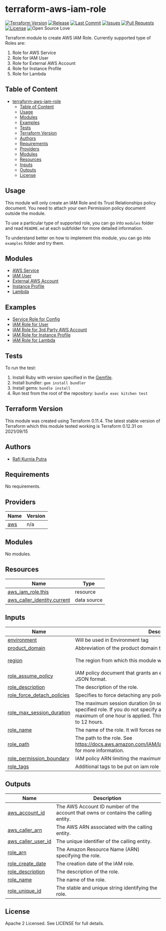 # terraform-aws-iam-role

[![Terraform Version](https://img.shields.io/badge/Terraform%20Version->=0.12.0,<0.13.0-blue.svg)](https://releases.hashicorp.com/terraform/)
[![Release](https://img.shields.io/github/release/traveloka/terraform-aws-iam-role.svg)](https://github.com/traveloka/terraform-aws-iam-role/releases)
[![Last Commit](https://img.shields.io/github/last-commit/traveloka/terraform-aws-iam-role.svg)](https://github.com/traveloka/terraform-aws-iam-role/commits/master)
[![Issues](https://img.shields.io/github/issues/traveloka/terraform-aws-iam-role.svg)](https://github.com/traveloka/terraform-aws-iam-role/issues)
[![Pull Requests](https://img.shields.io/github/issues-pr/traveloka/terraform-aws-iam-role.svg)](https://github.com/traveloka/terraform-aws-iam-role/pulls)
[![License](https://img.shields.io/github/license/traveloka/terraform-aws-iam-role.svg)](https://github.com/traveloka/terraform-aws-iam-role/blob/master/LICENSE)
![Open Source Love](https://badges.frapsoft.com/os/v1/open-source.png?v=103)

Terraform module to create AWS IAM Role. 
Currently supported type of Roles are:
1. Role for AWS Service
2. Role for IAM User
3. Role for External AWS Account
4. Role for Instance Profile
5. Role for Lambda

## Table of Content

* [terraform-aws-iam-role](#terraform-aws-iam-role)
   * [Table of Content](#table-of-content)
   * [Usage](#usage)
   * [Modules](#modules)
   * [Examples](#examples)
   * [Tests](#tests)
   * [Terraform Version](#terraform-version)
   * [Authors](#authors)
   * [Requirements](#requirements)
   * [Providers](#providers)
   * [Modules](#modules-1)
   * [Resources](#resources)
   * [Inputs](#inputs)
   * [Outputs](#outputs)
   * [License](#license)



## Usage
This module will only create an IAM Role and its Trust Relationships policy document. You need to attach your own Permission policy document outside the module.

To use a particular type of supported role, you can go into `modules` folder and read `README.md` at each subfolder for more detailed information.

To understand better on how to implement this module, you can go into `examples` folder and try them.


## Modules
* [AWS Service](https://github.com/traveloka/terraform-aws-iam-role/tree/master/modules/service)
* [IAM User](https://github.com/traveloka/terraform-aws-iam-role/tree/master/modules/user)
* [External AWS Account](https://github.com/traveloka/terraform-aws-iam-role/tree/master/modules/external)
* [Instance Profile](https://github.com/traveloka/terraform-aws-iam-role/tree/master/modules/instance)
* [Lambda](https://github.com/traveloka/terraform-aws-iam-role/tree/master/modules/lambda)


## Examples
* [Service Role for Config](https://github.com/traveloka/terraform-aws-iam-role/tree/master/examples/aws-service-config)
* [IAM Role for User](https://github.com/traveloka/terraform-aws-iam-role/tree/master/examples/user-iam)
* [IAM Role for 3rd Party AWS Account](https://github.com/traveloka/terraform-aws-iam-role/tree/master/examples/external-account)
* [IAM Role for Instance Profile](https://github.com/traveloka/terraform-aws-iam-role/tree/master/examples/instance-profile)
* [IAM Role for Lambda](https://github.com/traveloka/terraform-aws-iam-role/tree/master/examples/lambda-role)


## Tests
To run the test:
1. Install Ruby with version specified in the [Gemfile](https://github.com/traveloka/terraform-aws-iam-role/tree/master/Gemfile).
2. Install bundler: `gem install bundler`
3. Install gems: `bundle install`
4. Run test from the root of the repository: `bundle exec kitchen test`


## Terraform Version
This module was created using Terraform 0.11.4. 
The latest stable version of Terraform which this module tested working is Terraform 0.12.31 on 2021/09/15


## Authors
* [Rafi Kurnia Putra](https://github.com/rafikurnia)


<!-- BEGINNING OF PRE-COMMIT-TERRAFORM DOCS HOOK -->
## Requirements

No requirements.

## Providers

| Name | Version |
|------|---------|
| <a name="provider_aws"></a> [aws](#provider\_aws) | n/a |

## Modules

No modules.

## Resources

| Name | Type |
|------|------|
| [aws_iam_role.this](https://registry.terraform.io/providers/hashicorp/aws/latest/docs/resources/iam_role) | resource |
| [aws_caller_identity.current](https://registry.terraform.io/providers/hashicorp/aws/latest/docs/data-sources/caller_identity) | data source |

## Inputs

| Name | Description | Type | Default | Required |
|------|-------------|------|---------|:--------:|
| <a name="input_environment"></a> [environment](#input\_environment) | Will be used in Environment tag | `string` | n/a | yes |
| <a name="input_product_domain"></a> [product\_domain](#input\_product\_domain) | Abbreviation of the product domain the created resources belong to | `string` | n/a | yes |
| <a name="input_region"></a> [region](#input\_region) | The region from which this module will be executed | `string` | `"ap-southeast-1"` | no |
| <a name="input_role_assume_policy"></a> [role\_assume\_policy](#input\_role\_assume\_policy) | IAM policy document that grants an entity permission to assume the role in JSON format. | `string` | n/a | yes |
| <a name="input_role_description"></a> [role\_description](#input\_role\_description) | The description of the role. | `string` | n/a | yes |
| <a name="input_role_force_detach_policies"></a> [role\_force\_detach\_policies](#input\_role\_force\_detach\_policies) | Specifies to force detaching any policies the role has before destroying it. | `bool` | `false` | no |
| <a name="input_role_max_session_duration"></a> [role\_max\_session\_duration](#input\_role\_max\_session\_duration) | The maximum session duration (in seconds) that you want to set for the specified role. If you do not specify a value for this setting, the default maximum of one hour is applied. This setting can have a value from 1 hour to 12 hours. | `number` | `3600` | no |
| <a name="input_role_name"></a> [role\_name](#input\_role\_name) | The name of the role. It will forces new resource on change. | `string` | n/a | yes |
| <a name="input_role_path"></a> [role\_path](#input\_role\_path) | The path to the role. See https://docs.aws.amazon.com/IAM/latest/UserGuide/Using_Identifiers.html for more information. | `string` | `"/"` | no |
| <a name="input_role_permission_boundary"></a> [role\_permission\_boundary](#input\_role\_permission\_boundary) | IAM policy ARN limiting the maximum access this role can have | `string` | `""` | no |
| <a name="input_role_tags"></a> [role\_tags](#input\_role\_tags) | Additional tags to be put on iam role | `map(string)` | `{}` | no |

## Outputs

| Name | Description |
|------|-------------|
| <a name="output_aws_account_id"></a> [aws\_account\_id](#output\_aws\_account\_id) | The AWS Account ID number of the account that owns or contains the calling entity. |
| <a name="output_aws_caller_arn"></a> [aws\_caller\_arn](#output\_aws\_caller\_arn) | The AWS ARN associated with the calling entity. |
| <a name="output_aws_caller_user_id"></a> [aws\_caller\_user\_id](#output\_aws\_caller\_user\_id) | The unique identifier of the calling entity. |
| <a name="output_role_arn"></a> [role\_arn](#output\_role\_arn) | The Amazon Resource Name (ARN) specifying the role. |
| <a name="output_role_create_date"></a> [role\_create\_date](#output\_role\_create\_date) | The creation date of the IAM role. |
| <a name="output_role_description"></a> [role\_description](#output\_role\_description) | The description of the role. |
| <a name="output_role_name"></a> [role\_name](#output\_role\_name) | The name of the role. |
| <a name="output_role_unique_id"></a> [role\_unique\_id](#output\_role\_unique\_id) | The stable and unique string identifying the role. |
<!-- END OF PRE-COMMIT-TERRAFORM DOCS HOOK -->


## License
Apache 2 Licensed. See LICENSE for full details.
